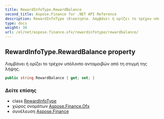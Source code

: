 ```yaml
---
title: RewardInfoType.RewardBalance
second_title: Aspose.Finance for .NET API Reference
description: RewardInfoType ιδιοκτησία. Λαμβάνει ή ορίζει το τρέχον υπόλοιπο ανταμοιβών από τη στιγμή της λήψης.
type: docs
weight: 30
url: /el/net/aspose.finance.ofx/rewardinfotype/rewardbalance/
---
```

## RewardInfoType.RewardBalance property

Λαμβάνει ή ορίζει το τρέχον υπόλοιπο ανταμοιβών από τη στιγμή της λήψης.

```csharp
public string RewardBalance { get; set; }
```

### Δείτε επίσης

* class [RewardInfoType](../)
* χώρος ονομάτων [Aspose.Finance.Ofx](../../rewardinfotype/)
* συνέλευση [Aspose.Finance](../../../)


